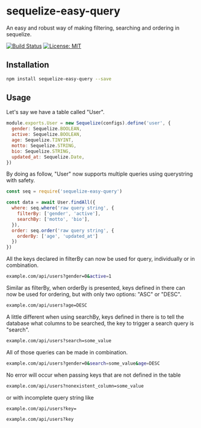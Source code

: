 # sequelize-easy-query
An easy and robust way of making filtering, searching and ordering in sequelize.

[![Build Status](https://travis-ci.org/77Vincent/sequelize-easy-query.svg?branch=master)](https://travis-ci.org/77Vincent/sequelize-easy-query)
[![License: MIT](https://img.shields.io/badge/License-MIT-yellow.svg)](https://opensource.org/licenses/MIT)

## Installation
```bash
npm install sequelize-easy-query --save
```

## Usage
Let's say we have a table called "User".
```js
module.exports.User = new Sequelize(configs).define('user', {
  gender: Sequelize.BOOLEAN,
  active: Sequelize.BOOLEAN,
  age: Sequelize.TINYINT,
  motto: Sequelize.STRING,
  bio: Sequelize.STRING,
  updated_at: Sequelize.Date,
})
```

By doing as follow, "User" now supports multiple queries using querystring with safety.
```js
const seq = require('sequelize-easy-query')

const data = await User.findAll({
  where: seq.where('raw query string', {
    filterBy: ['gender', 'active'],
    searchBy: ['motto', 'bio'],
  }),
  order: seq.order('raw query string', {
    orderBy: ['age', 'updated_at']
  })
})
```
All the keys declared in filterBy can now be used for query, individually or in combination.
```bash
example.com/api/users?gender=0&active=1
```

Similar as filterBy, when orderBy is presented, keys defined in there can now be used for ordering, but with only two options: "ASC" or "DESC".
```bash
example.com/api/users?age=DESC
```

A little different when using searchBy, keys defined in there is to tell the database what columns to be searched, the key to trigger a search query is "search".
```bash
example.com/api/users?search=some_value
```

All of those queries can be made in combination.
```bash
example.com/api/users?gender=0&search=some_value&age=DESC
```

No error will occur when passing keys that are not defined in the table
```bash
example.com/api/users?nonexistent_column=some_value
```
or with incomplete query string like
```bash
example.com/api/users?key=

example.com/api/users?key
```
